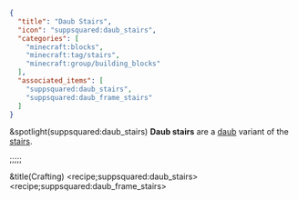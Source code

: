 ```json
{
  "title": "Daub Stairs",
  "icon": "suppsquared:daub_stairs",
  "categories": [
    "minecraft:blocks",
    "minecraft:tag/stairs",
    "minecraft:group/building_blocks"
  ],
  "associated_items": [
    "suppsquared:daub_stairs",
    "suppsquared:daub_frame_stairs"
  ]
}
```

&spotlight(suppsquared:daub_stairs)
**Daub stairs** are a [daub](^supplementaries:daub) variant of the [stairs](^minecraft:tag/stairs).

;;;;;

&title(Crafting)
<recipe;suppsquared:daub_stairs>
<recipe;suppsquared:daub_frame_stairs>
